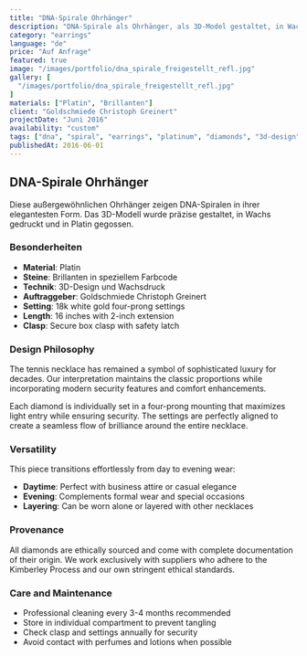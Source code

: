 ```yaml
---
title: "DNA-Spirale Ohrhänger"
description: "DNA-Spirale als Ohrhänger, als 3D-Model gestaltet, in Wachs gedruckt und in Platin gegossen. Eingefasst mit Brillanten in einem speziellen Farbcode."
category: "earrings"
language: "de"
price: "Auf Anfrage"
featured: true
image: "/images/portfolio/dna_spirale_freigestellt_refl.jpg"
gallery: [
  "/images/portfolio/dna_spirale_freigestellt_refl.jpg"
]
materials: ["Platin", "Brillanten"]
client: "Goldschmiede Christoph Greinert"
projectDate: "Juni 2016"
availability: "custom"
tags: ["dna", "spiral", "earrings", "platinum", "diamonds", "3d-design"]
publishedAt: 2016-06-01
---
```


## DNA-Spirale Ohrhänger

Diese außergewöhnlichen Ohrhänger zeigen DNA-Spiralen in ihrer elegantesten Form. Das 3D-Modell wurde präzise gestaltet, in Wachs gedruckt und in Platin gegossen.

### Besonderheiten

- **Material**: Platin
- **Steine**: Brillanten in speziellem Farbcode
- **Technik**: 3D-Design und Wachsdruck
- **Auftraggeber**: Goldschmiede Christoph Greinert
- **Setting**: 18k white gold four-prong settings
- **Length**: 16 inches with 2-inch extension
- **Clasp**: Secure box clasp with safety latch

### Design Philosophy

The tennis necklace has remained a symbol of sophisticated luxury for decades. Our interpretation maintains the classic proportions while incorporating modern security features and comfort enhancements.

Each diamond is individually set in a four-prong mounting that maximizes light entry while ensuring security. The settings are perfectly aligned to create a seamless flow of brilliance around the entire necklace.

### Versatility

This piece transitions effortlessly from day to evening wear:

- **Daytime**: Perfect with business attire or casual elegance
- **Evening**: Complements formal wear and special occasions
- **Layering**: Can be worn alone or layered with other necklaces

### Provenance

All diamonds are ethically sourced and come with complete documentation of their origin. We work exclusively with suppliers who adhere to the Kimberley Process and our own stringent ethical standards.

### Care and Maintenance

- Professional cleaning every 3-4 months recommended
- Store in individual compartment to prevent tangling
- Check clasp and settings annually for security
- Avoid contact with perfumes and lotions when possible
